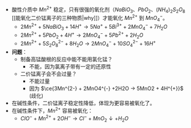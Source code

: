 - 酸性介质中 $Mn^{2+}$ 稳定，只有很强的氧化剂（$NaBiO_3$、$PbO_2$、$(NH_4)_2S_2O_8$ [[能氧化二价锰离子的三种物质|why]]）才能氧化 $Mn^{2+}$ 到 $MnO_4^-$。
	- $2Mn^{2+} + 5NaBiO_3 + 14H^+ \rightarrow 5Na^+ + 5Bi^{3+} + 2MnO_4^- + 7H_2O$
	- $2Mn^{2+} + 5PbO_2 + 4H^+ \rightarrow 2MnO_4^- + 5Pb^{2+} + 2H_2O$
	- $2Mn^{2+} + 5S_2O_8^{2-} + 8H_2O \rightarrow 2MnO_4^- + 10SO_4^{2-} + 16H^+$
- **问题**：
	- 制备高锰酸根的反应中能不能用氯化锰？
		- 不能，因为氯离子带有一定的还原性
	- 二价锰离子会不会过量？
		- 不能过量
		- 因为 $\ce{3Mn^{2-} + 2MnO4^{-} +2H2O -> 5MnO2 + 4H^{+}}$ (歧化)
- 在碱性条件，二价锰离子稳定性降低，体现为更容易被氧化了。
- 在碱性条件下，$Mn^{2+}$ 容易被氧化：
	- $ClO^- + Mn^{2+} + 2OH^- \rightarrow Cl^- + MnO_2 \downarrow + H_2O$